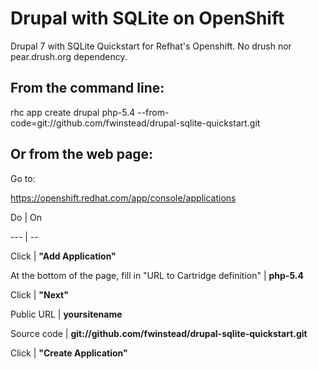 Drupal with SQLite on OpenShift
===================

Drupal 7 with SQLite Quickstart for Refhat's Openshift. No drush nor pear.drush.org dependency.


From the command line:
--------------

  rhc app create drupal php-5.4 --from-code=git://github.com/fwinstead/drupal-sqlite-quickstart.git


Or from the web page:
--------------

Go to:

  https://openshift.redhat.com/app/console/applications

Do | On

--- | --

Click  | **"Add Application"**

At the bottom of the page, fill in "URL to Cartridge definition" | **php-5.4**

Click | **"Next"**

Public URL | **yoursitename**

Source code | **git://github.com/fwinstead/drupal-sqlite-quickstart.git**

Click | **"Create Application"**


